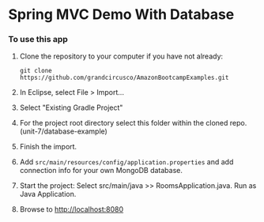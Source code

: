 # Spring MVC Demo With Database

### To use this app
1. Clone the repository to your computer if you have not already:
   
   `git clone https://github.com/grandcircusco/AmazonBootcampExamples.git`
   
2. In Eclipse, select File > Import...
3. Select "Existing Gradle Project"
4. For the project root directory select this folder within the cloned repo. (unit-7/database-example)
5. Finish the import.
6. Add `src/main/resources/config/application.properties` and add connection info for your own MongoDB database.
7. Start the project: Select src/main/java >> RoomsApplication.java. Run as Java Application.
8. Browse to [http://localhost:8080](http://localhost:8080)
